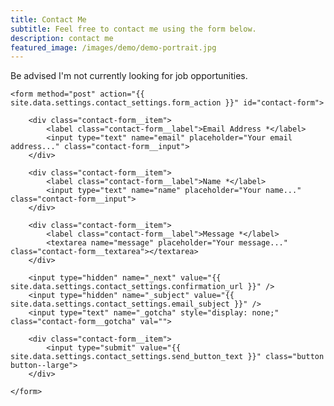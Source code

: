 ```yaml
---
title: Contact Me
subtitle: Feel free to contact me using the form below.
description: contact me
featured_image: /images/demo/demo-portrait.jpg
---
```


Be advised I'm not currently looking for job opportunities.

<div class="contact-form">

	<form method="post" action="{{ site.data.settings.contact_settings.form_action }}" id="contact-form">

		<div class="contact-form__item">
			<label class="contact-form__label">Email Address *</label>
			<input type="text" name="email" placeholder="Your email address..." class="contact-form__input">
		</div>

		<div class="contact-form__item">
			<label class="contact-form__label">Name *</label>
			<input type="text" name="name" placeholder="Your name..." class="contact-form__input">
		</div>

		<div class="contact-form__item">
			<label class="contact-form__label">Message *</label>
			<textarea name="message" placeholder="Your message..." class="contact-form__textarea"></textarea>
		</div>

		<input type="hidden" name="_next" value="{{ site.data.settings.contact_settings.confirmation_url }}" />
		<input type="hidden" name="_subject" value="{{ site.data.settings.contact_settings.email_subject }}" />
		<input type="text" name="_gotcha" style="display: none;" class="contact-form__gotcha" val="">

		<div class="contact-form__item">
			<input type="submit" value="{{ site.data.settings.contact_settings.send_button_text }}" class="button button--large">
		</div>

	</form>

</div>
